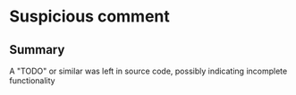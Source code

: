 # Suspicious comment

## Summary

A "TODO" or similar was left in source code, possibly indicating incomplete functionality
